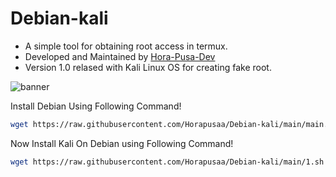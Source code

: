 # Debian-kali

- A simple tool for obtaining root access in termux.
- Developed and Maintained by <a href=https://t.me/hora_pusa>Hora-Pusa-Dev</a>
- Version 1.0 relased with Kali Linux OS for creating fake root.

![banner](https://telegra.ph/file/5a9850bd8a063f597c626.jpg)


Install Debian Using Following Command!
```bash
wget https://raw.githubusercontent.com/Horapusaa/Debian-kali/main/main.sh ; bash main.sh
```

Now Install Kali On Debian using Following Command!
```bash
wget https://raw.githubusercontent.com/Horapusaa/Debian-kali/main/1.sh ; bash 1.sh
```
